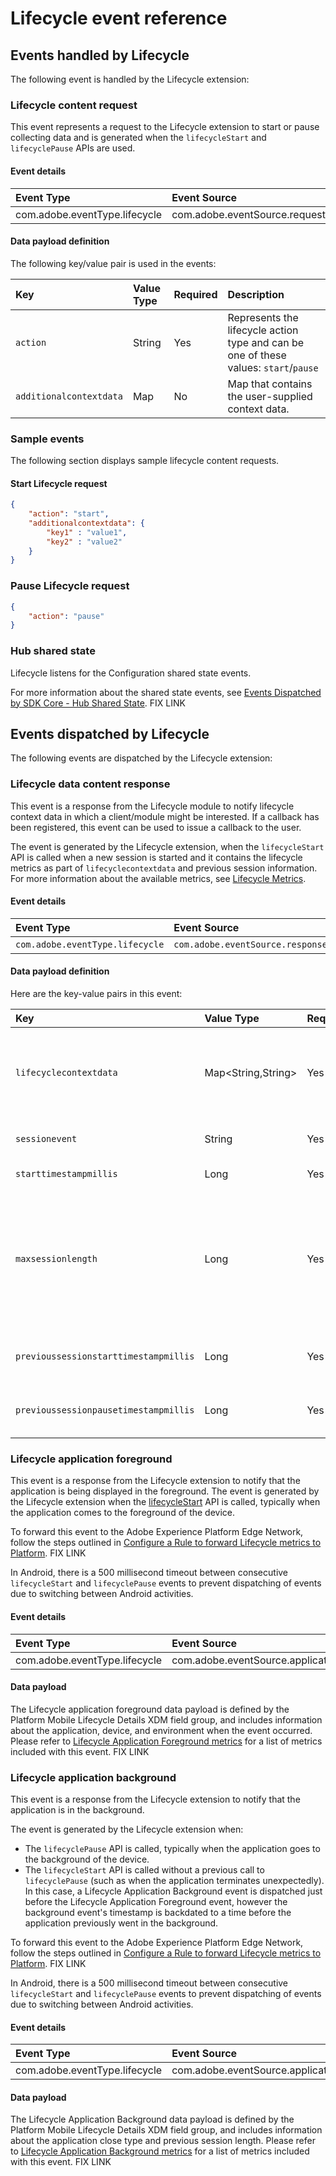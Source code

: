 # Lifecycle event reference

## Events handled by Lifecycle

The following event is handled by the Lifecycle extension:

### Lifecycle content request

This event represents a request to the Lifecycle extension to start or pause collecting data and is generated when the `lifecycleStart` and `lifecyclePause` APIs are used.

#### Event details

| Event Type | Event Source | Paired | Direction |
| :--- | :--- | :--- | :--- |
| com.adobe.eventType.lifecycle | com.adobe.eventSource.requestContent | No | N/A |

#### Data payload definition

The following key/value pair is used in the events:

| **Key** | **Value Type** | **Required** | **Description** |
| :--- | :--- | :--- | :--- |
| `action` | String | Yes | Represents the lifecycle action type and can be one of these values: `start`/`pause` |
| `additionalcontextdata` | Map | No | Map that contains the user-supplied context data. |

### Sample events 

The following section displays sample lifecycle content requests.

#### Start Lifecycle request 

```json
{    
    "action": "start",    
    "additionalcontextdata": {        
        "key1" : "value1",        
        "key2" : "value2"    
    }
}
```

### Pause Lifecycle request

```json
{    
    "action": "pause"
}
```

### Hub shared state

Lifecycle listens for the Configuration shared state events.

For more information about the shared state events, see [Events Dispatched by SDK Core - Hub Shared State](https://launch.gitbook.io/marketing-mobile-sdk-v5-by-adobe-documentation/build-your-own-extension/events/sdk-core/events-dispatched-by-sdk-core#hub-shared-state)​. FIX LINK

## Events dispatched by Lifecycle

The following events are dispatched by the Lifecycle extension:

### Lifecycle data content response

This event is a response from the Lifecycle module to notify lifecycle context data in which a client/module might be interested. If a callback has been registered, this event can be used to issue a callback to the user.

The event is generated by the Lifecycle extension, when the `lifecycleStart` API is called when a new session is started and it contains the lifecycle metrics as part of `lifecyclecontextdata` and previous session information. For more information about the available metrics, see [Lifecycle Metrics](./metrics.md)​.

#### Event details

| Event Type | Event Source | Paired | Direction |
| :--- | :--- | :--- | :--- |
| `com.adobe.eventType.lifecycle` | `com.adobe.eventSource.responseContent` | No | N/A |

#### Data payload definition

Here are the key-value pairs in this event:

| **Key** | **Value Type** | **Required** | **Description** |
| :--- | :--- | :--- | :--- |
| `lifecyclecontextdata` | Map&lt;String,String&gt; | Yes | The value is a map of the key-value pairs that are generated by Lifecycle. This data can be consumed by other modules that operate on the data. |
| `sessionevent` | String | Yes | The type of event which triggered a `start` response. |
| `starttimestampmillis` | Long | Yes | The start timestamp of the new session. |
| `maxsessionlength` | Long | Yes | Maximum time in milliseconds before a session times out. The value is currently set to 7 days. This key is different from the configuration parameter, `lifecycle.sessionTimeout`, which specifies the timeout for a **paused** session. |
| `previoussessionstarttimestampmillis` | Long | Yes | The previous session's start timestamp. If there was no previous session, the value could be `0L` . |
| `previoussessionpausetimestampmillis` | Long | Yes | The previous session's pause timestamp. If there was no previous session, the value could be `0L` . |

### Lifecycle application foreground

This event is a response from the Lifecycle extension to notify that the application is being displayed in the foreground. The event is generated by the Lifecycle extension when the [lifecycleStart](./api-reference.md#lifecyclestart) API is called, typically when the application comes to the foreground of the device.

<InlineAlert variant="info" slots="text"/> 

To forward this event to the Adobe Experience Platform Edge Network, follow the steps outlined in [Configure a Rule to forward Lifecycle metrics to Platform](https://aep-sdks.gitbook.io/docs/foundation-extensions/lifecycle-for-edge-network#configure-a-rule-to-forward-lifecycle-metrics-to-platform). FIX LINK

<InlineAlert variant="info" slots="text"/> 

In Android, there is a 500 millisecond timeout between consecutive `lifecycleStart` and `lifecyclePause` events to prevent dispatching of events due to switching between Android activities.

#### Event details

| Event Type | Event Source |
| :--- | :--- |
| com.adobe.eventType.lifecycle | com.adobe.eventSource.applicationLaunch |

#### Data payload

The Lifecycle application foreground data payload is defined by the Platform Mobile Lifecycle Details XDM field group, and includes information about the application, device, and environment when the event occurred. Please refer to [Lifecycle Application Foreground metrics](https://aep-sdks.gitbook.io/docs/foundation-extensions/lifecycle-for-edge-network/lifecycle-metrics#lifecycle-application-foreground-metrics) for a list of metrics included with this event. FIX LINK

### Lifecycle application background

This event is a response from the Lifecycle extension to notify that the application is in the background.

The event is generated by the Lifecycle extension when:

- The `lifecyclePause` API is called, typically when the application goes to the background of the device.
- The `lifecycleStart` API is called without a previous call to `lifecyclePause` (such as when the application terminates unexpectedly). In this case, a Lifecycle Application Background event is dispatched just before the Lifecycle Application Foreground event, however the background event's timestamp is backdated to a time before the application previously went in the background.

<InlineAlert variant="info" slots="text"/> 

To forward this event to the Adobe Experience Platform Edge Network, follow the steps outlined in [Configure a Rule to forward Lifecycle metrics to Platform](https://aep-sdks.gitbook.io/docs/foundation-extensions/lifecycle-for-edge-network#configure-a-rule-to-forward-lifecycle-metrics-to-platform). FIX LINK

<InlineAlert variant="info" slots="text"/> 

In Android, there is a 500 millisecond timeout between consecutive `lifecycleStart` and `lifecyclePause` events to prevent dispatching of events due to switching between Android activities.

#### Event details

| Event Type | Event Source |
| :--- | :--- |
| com.adobe.eventType.lifecycle | com.adobe.eventSource.applicationClose |

#### Data payload

The Lifecycle Application Background data payload is defined by the Platform Mobile Lifecycle Details XDM field group, and includes information about the application close type and previous session length. Please refer to [Lifecycle Application Background metrics](https://aep-sdks.gitbook.io/docs/foundation-extensions/lifecycle-for-edge-network/lifecycle-metrics#lifecycle-application-background-metrics) for a list of metrics included with this event. FIX LINK

